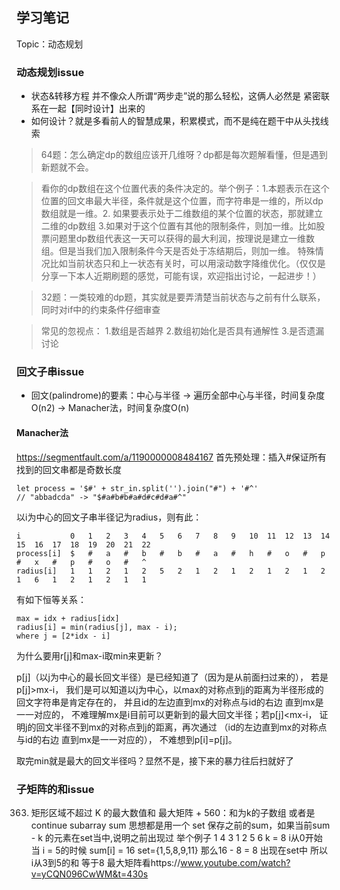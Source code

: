 ## 学习笔记
Topic：动态规划
### 动态规划issue
* 状态&转移方程 并不像众人所谓“两步走”说的那么轻松，这俩人必然是 紧密联系在一起【同时设计】出来的
* 如何设计？就是多看前人的智慧成果，积累模式，而不是纯在题干中从头找线索

> 64题：怎么确定dp的数组应该开几维呀？dp都是每次题解看懂，但是遇到新题就不会。

> 看你的dp数组在这个位置代表的条件决定的。举个例子：1.本题表示在这个位置的回文串最大半径，条件就是这个位置，而字符串是一维的，所以dp数组就是一维。2. 如果要表示处于二维数组的某个位置的状态，那就建立二维的dp数组 3.如果对于这个位置有其他的限制条件，则加一维。比如股票问题里dp数组代表这一天可以获得的最大利润，按理说是建立一维数组。但是当我们加入限制条件今天是否处于冻结期后，则加一维。 特殊情况比如当前状态只和上一状态有关时，可以用滚动数字降维优化。（仅仅是分享一下本人近期刷题的感觉，可能有误，欢迎指出讨论，一起进步！）

> 32题：一类较难的dp题，其实就是要弄清楚当前状态与之前有什么联系，同时对if中的约束条件仔细审查

> 常见的忽视点：
> 1.数组是否越界
> 2.数组初始化是否具有通解性
> 3.是否遗漏讨论

### 回文子串issue
* 回文(palindrome)的要素：中心与半径
-> 遍历全部中心与半径，时间复杂度O(n2)
-> Manacher法，时间复杂度O(n)
#### Manacher法
https://segmentfault.com/a/1190000008484167
首先预处理：插入#保证所有找到的回文串都是奇数长度
```
let process = '$#' + str_in.split('').join("#") + '#^'
// "abbadcda" -> "$#a#b#b#a#d#c#d#a#^"
```
以i为中心的回文子串半径记为radius，则有此：
```
i			0	1	2	3	4	5	6	7	8	9	10	11	12	13	14	15	16	17	18	19	20	21	22
process[i]	$	#	a	#	b	#	b	#	a	#	h	#	o	#	p	#	x	#	p	#	o	#	^
radius[i]	1	1	2	1	2	5	2	1	2	1	2	1	2	1	2	1	6	1	2	1	2	1	1
```
有如下恒等关系：
```
max = idx + radius[idx]
radius[i] = min(radius[j], max - i);
where j = [2*idx - i]
```
为什么要用r[j]和max-i取min来更新？

p[j]（以j为中心的最长回文半径）是已经知道了（因为是从前面扫过来的），
若是p[j]>mx-i，
我们是可以知道以j为中心，以max的对称点到j的距离为半径形成的回文字符串是肯定存在的，
并且id的左边直到mx的对称点与id的右边 直到mx是一一对应的，
不难理解mx是i目前可以更新到的最大回文半径；若p[j]<mx-i，
证明j的回文半径不到mx的对称点到j的距离，再次通过
（id的左边直到mx的对称点与id的右边 直到mx是一一对应的），
不难想到p[i]=p[j]。

取完min就是最大的回文半径吗？显然不是，接下来的暴力往后扫就好了

### 子矩阵的和issue
363. 矩形区域不超过 K 的最大数值和
最大矩阵 + 560：和为k的子数组  或者是 continue subarray sum
思想都是用一个 set 保存之前的sum，如果当前sum - k 的元素在set当中,说明之前出现过
举个例子 1 4 3 1 2  5 6    k = 8
i从0开始 当 i = 5的时候 sum[i] = 16  set={1,5,8,9,11}
那么16 - 8 = 8 出现在set中 所以 i从3到5的和 等于8 
最大矩阵看https://www.youtube.com/watch?v=yCQN096CwWM&t=430s
